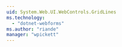 ```yaml
---
uid: System.Web.UI.WebControls.GridLines
ms.technology: 
  - "dotnet-webforms"
ms.author: "riande"
manager: "wpickett"
---
```

